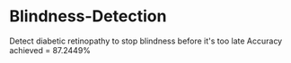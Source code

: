 # Blindness-Detection
Detect diabetic retinopathy to stop blindness before it's too late
Accuracy achieved = 87.2449%
